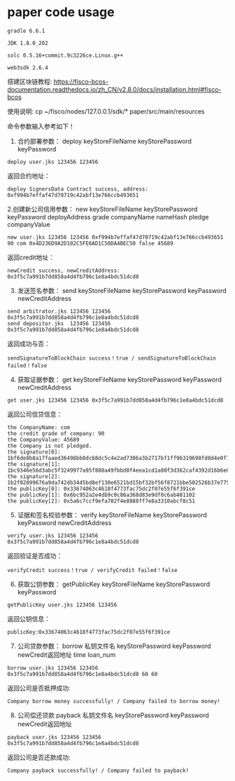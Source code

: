 # paper code usage

```
gradle 6.6.1

JDK 1.8.0_202

solc 0.5.16+commit.9c3226ce.Linux.g++

web3sdk 2.6.4
```


搭建区块链教程: https://fisco-bcos-documentation.readthedocs.io/zh_CN/v2.8.0/docs/installation.html#fisco-bcos

使用说明: cp ~/fisco/nodes/127.0.0.1/sdk/*  paper/src/main/resources



命令参数输入参考如下！

1. 合约部署参数： deploy keyStoreFileName keyStorePassword keyPassword 
```
deploy user.jks 123456 123456
```
返回合约地址：
```
deploy SignersData Contract success, address: 0xf994b7effaf47d70719c42abf13e766ccb493651
```

2.创建新公司信用参数： new  keyStoreFileName keyStorePassword keyPassword deployAddress grade companyName nameHash pledge companyValue 
```
new user.jks 123456 123456 0xf994b7effaf47d70719c42abf13e766ccb493651 90 com 0x4D236D9A2D102C5FE6AD1C50DA4BEC50 false 45689
```
返回credit地址：
```
newCredit success, newCreditAddress: 0x3f5c7a991b7dd858a4d4fb796c1e8a4bdc51dcd8
```

3. 发送签名参数： send keyStoreFileName keyStorePassword keyPassword newCreditAddress
```
send arbitrator.jks 123456 123456 0x3f5c7a991b7dd858a4d4fb796c1e8a4bdc51dcd8
send depositor.jks  123456 123456 0x3f5c7a991b7dd858a4d4fb796c1e8a4bdc51dcd8
```
返回成功与否：
```
sendSignatureToBlockChain success！true / sendSignatureToBlockChain failed！false
```

4. 获取证据参数： get keyStoreFileName keyStorePassword keyPassword newCreditAddress
```
get user.jks 123456 123456 0x3f5c7a991b7dd858a4d4fb796c1e8a4bdc51dcd8
```
返回公司信贷信息：
```
the CompanyName: com
the credit grade of company: 90
the CompanyValue: 45689
the Company is not pledged.
the signature[0]: 1bf6de8b8a17faaed36498bb8dc68dc5c4e2ad7306a3b2717bf1ff96319698fd8d4e0f74964f97c247913c00fd917e9a378898c82f03c5f7c3c8623a314519ca99
the signature[1]: 1bc9346e56d3abc5f3249977a95f888a49fbbd8f4eea1cd1a80f3d362caf4392d16b6e021eb80ab8db21a5cf8673915e5f1015c4825d48a3f7d51e22dd0e153987
the signature[2]: 1b2f02099676a9da742db3445bd8ef130e6521bd15bf32bf56f8721bbe502526b37e775907772af96e5d6c1250f9b1d47142ac6f88f0e8f9de1ab203d153b1ea51
the publicKey[0]: 0x33674063c4618f4773fac75dc2f07e55f6f391ce
the publicKey[1]: 0x6bc952a2e4db9c0c86a368d83e9df0c6ab481102
the publicKey[2]: 0x5a6c7ccf9efa702f4e8888ff7e8a3310abcf8c51
```

5. 证据和签名校验参数： verify keyStoreFileName keyStorePassword keyPassword newCreditAddress
```
verify user.jks 123456 123456 0x3f5c7a991b7dd858a4d4fb796c1e8a4bdc51dcd8
```
返回验证是否成功：
```
verifyCredit success！true / verifyCredit failed！false
```

6. 获取公钥参数： getPublicKey keyStoreFileName keyStorePassword keyPassword
```
getPublicKey user.jks 123456 123456
```
返回公钥信息：
```
publicKey:0x33674063c4618f4773fac75dc2f07e55f6f391ce
```

7. 公司贷款参数： borrow 私钥文件名 keyStorePassword keyPassword newCredit返回地址 time loan_num
```
borrow user.jks 123456 123456 0x3f5c7a991b7dd858a4d4fb796c1e8a4bdc51dcd8 60 60
```
返回公司是否抵押成功:
```
Company borrow money successfully! / Company failed to borrow money!
```

8. 公司偿还贷款
payback 私钥文件名 keyStorePassword keyPassword newCredit返回地址
```
payback user.jks 123456 123456 0x3f5c7a991b7dd858a4d4fb796c1e8a4bdc51dcd8
```
返回公司是否还款成功:
```
Company payback successfully! / Company failed to payback!
```
